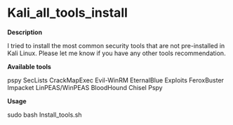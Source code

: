 # Kali_all_tools_install
**Description**

I tried to install the most common security tools that are not pre-installed in Kali Linux. Please let me know if you have any other tools recommendation.



**Available tools**

pspy
SecLists
CrackMapExec
Evil-WinRM
EternalBlue Exploits
FeroxBuster
Impacket
LinPEAS/WinPEAS
BloodHound
Chisel
Pspy



**Usage**

sudo bash Install_tools.sh

